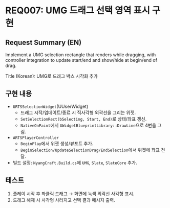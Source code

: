 # REQ007: UMG 드래그 선택 영역 표시 구현

## Request Summary (EN)
Implement a UMG selection rectangle that renders while dragging, with controller integration to update start/end and show/hide at begin/end of drag.

Title (Korean): UMG로 드래그 박스 시각화 추가

## 구현 내용
- `URTSSelectionWidget`(UUserWidget)
  - 드래그 시작/업데이트/종료 시 직사각형 외곽선을 그리는 위젯.
  - `SetSelectionRect(bSelecting, Start, End)`로 상태/좌표 갱신.
  - `NativeOnPaint`에서 `UWidgetBlueprintLibrary::DrawLine`으로 4변을 그림.
- `ARTSPlayerController`
  - `BeginPlay`에서 위젯 생성/뷰포트 추가.
  - `BeginSelection/UpdateSelectionDrag/EndSelection`에서 위젯에 좌표 전달.
- 빌드 설정: `NyangCraft.Build.cs`에 `UMG`, `Slate`, `SlateCore` 추가.

## 테스트
1) 플레이 시작 후 좌클릭 드래그 → 화면에 녹색 외곽선 사각형 표시.
2) 드래그 해제 시 사각형 사라지고 선택 결과 메시지 출력.
